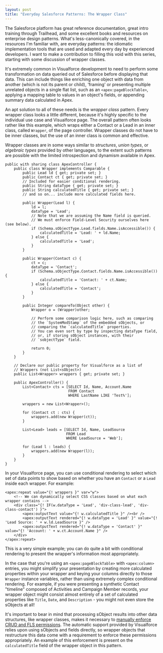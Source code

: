 ```yaml
---
layout: post
title: "Everyday Salesforce Patterns: The Wrapper Class"
---
```


The Salesforce platform has great reference documentation, great intro training through Trailhead, and some excellent books and resources on enterprise design patterns. What's less-canonically covered, in the resources I'm familiar with, are everyday patterns: the idiomatic implementation tools that are used and adapted every day by experienced developers. I want to make a contribution to filling this void with this series, starting with some discussion of wrapper classes.

It's extremely common in Visualforce development to need to perform some transformation on data queried out of Salesforce before displaying that data. This can include things like enriching one object with data from another (which is not its parent or child), 'framing' or presenting multiple unrelated objects in a single flat list, such as an `<apex:pageBlockTable>`, applying a mapping table to values in an object's fields, or appending summary data calculated in Apex.

An apt solution to all of these needs is the *wrapper class* pattern. Every wrapper class looks a little different, because it's highly specific to the individual use case and Visualforce page. The overall pattern often looks rather like this example, which wraps either a Contact or a Lead in an inner class, called `Wrapper`, of the page controller. Wrapper classes do not have to be inner classes, but the use of an inner class is common and effective.

Wrapper classes are in some ways similar to *structures*, *union types*, or *algebraic types* provided by other languages, to the extent such patterns are possible with the limited introspection and dynamism available in Apex.

    public with sharing class ApexController {
        public class Wrapper implements Comparable {
            public Lead ld { get; private set; }
            public Contact ct { get; private set; }
            // Included for easier conditional rendering.
            public String dataType { get; private set; }
            public String calculatedTitle { get; private set; } 
            // and so on... include more calculated fields here.

            public Wrapper(Lead l) {
                ld = l;
                dataType = 'Lead';
                // Note that we are assuming the Name field is queried.
                // We must enforce Field-Level Security ourselves here (see below).
                if (Schema.sObjectType.Lead.fields.Name.isAccessible()) {
                    calculatedTitle = 'Lead: ' + ld.Name; 
                } else {
                    calculatedTitle = 'Lead';
                }
            }

            public Wrapper(Contact c) {
                ct = c;
                dataType = 'Contact';
                if (Schema.sObjectType.Contact.fields.Name.isAccessible()) {
                    calculatedTitle = 'Contact: ' + ct.Name;
                } else {
                    calculatedTitle = 'Contact';
                }
            }

            public Integer compareTo(Object other) {
                Wrapper o = (Wrapper)other;

                // Perform some comparison logic here, such as comparing 
                // the `SystemModStamp` of the embedded sObjects, or 
                // comparing the `calculatedTitle` properties.
                // You can even sort by type by inspecting dataType field, 
                // or, if storing sObject instances, with their 
                // `sobjectType` field.

                return 0;
            }
        }

        // Declare our public property for Visualforce as a list of 
        // Wrappers (not List<sObject>)
        public List<Wrapper> wrappers { get; private set; }

        public ApexController() {
            List<Contact> cts = [SELECT Id, Name, Account.Name 
                                 FROM Contact 
                                 WHERE LastName LIKE 'Test%'];

            wrappers = new List<Wrapper>();

            for (Contact ct : cts) {
                wrappers.add(new Wrapper(ct));
            }

            List<Lead> leads = [SELECT Id, Name, LeadSource 
                                FROM Lead
                                WHERE LeadSource = 'Web'];

            for (Lead l : leads) {
                wrappers.add(new Wrapper(l));
            }
        }
    }

In your Visualforce page, you can use conditional rendering to select which set of data points to show based on whether you have an `Contact` or a `Lead` inside each wrapper. For example:

    <apex:repeat value="{! wrappers }" var="w">
        <!-- We can dynamically select CSS classes based on what each wrapper contains -->
        <div class="{! IF(w.dataType = 'Lead', 'div-class-lead', 'div-class-contact') }">
            <apex:outputText value="{! w.calculatedTitle }" /><br />
            <apex:outputText rendered="{! w.dataType = 'Lead' }" value="{! 'Lead Source: ' + w.ld.LeadSource }" />
            <apex:outputText rendered="{! w.dataType = 'Contact' }" value="{! 'Account: ' + w.ct.Account.Name }" />
        </div>
    </apex:repeat>

This is a very simple example; you can do quite a bit with conditional rendering to present the wrapper's information most appropriately.

In the case that you're using an `<apex:pageBlockTable>` with `<apex:column>` entries, you might simplify your presentation by creating more calculated properties within your wrapper and keying your columns directly to those `Wrapper` instance variables, rather than using extremely complex conditional rendering. For example, if you were presenting a synthetic Contact "timeline" composed of Activities and Campaign Member records, your wrapper object might consist almost entirely of a set of calculated properties like `Title`, `Date`, and `Description` - you might not even store the sObjects at all!

It's important to bear in mind that processing sObject results into other data structures, like wrapper classes, makes it necessary to [manually enforce CRUD and FLS permissions](https://developer.salesforce.com/page/Enforcing_CRUD_and_FLS). The automatic support provided by Visualforce relies upon using sObjects and fields directly, so wrapper objects that restructure this data come with a requirement to enforce these permissions appropriately. An example of this enforcement is present on the `calculatedTitle` field of the wrapper object in this pattern.
